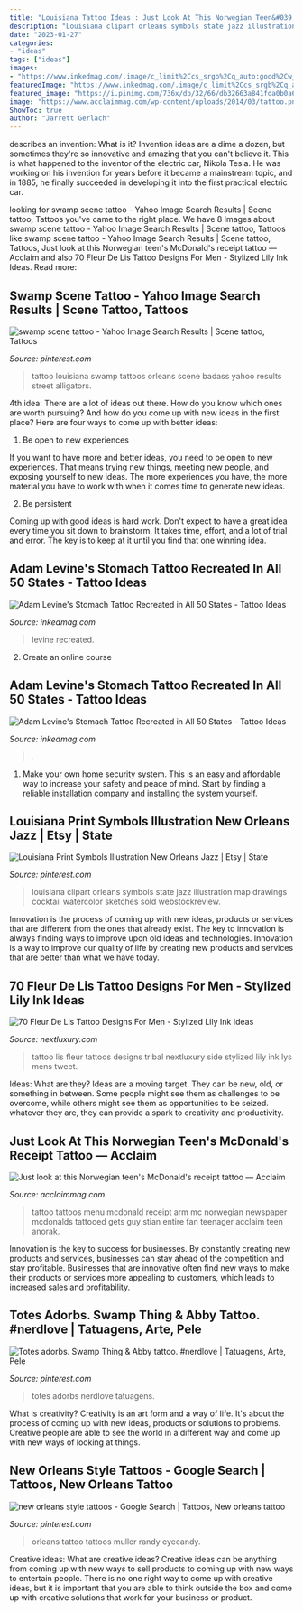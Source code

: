 ```yaml
---
title: "Louisiana Tattoo Ideas : Just Look At This Norwegian Teen&#039;s Mcdonald&#039;s Receipt Tattoo — Acclaim"
description: "Louisiana clipart orleans symbols state jazz illustration map drawings cocktail watercolor sketches sold webstockreview"
date: "2023-01-27"
categories:
- "ideas"
tags: ["ideas"]
images:
- "https://www.inkedmag.com/.image/c_limit%2Ccs_srgb%2Cq_auto:good%2Cw_700/MTYxODM1Nzk0OTg0NjA5MDcw/louisiana.png"
featuredImage: "https://www.inkedmag.com/.image/c_limit%2Ccs_srgb%2Cq_auto:good%2Cw_700/MTYxODM1Nzk0OTg0NjA5MDcw/louisiana.png"
featured_image: "https://i.pinimg.com/736x/db/32/66/db32663a841fda0b0a673709f10f0dc5--new-orleans-tattoo-drawing-ideas.jpg"
image: "https://www.acclaimmag.com/wp-content/uploads/2014/03/tattoo.png"
ShowToc: true
author: "Jarrett Gerlach"
---
```



describes an invention: What is it?
Invention ideas are a dime a dozen, but sometimes they're so innovative and amazing that you can't believe it. This is what happened to the inventor of the electric car, Nikola Tesla. He was working on his invention for years before it became a mainstream topic, and in 1885, he finally succeeded in developing it into the first practical electric car.

	

		
looking for swamp scene tattoo - Yahoo Image Search Results | Scene tattoo, Tattoos you've came to the right place. We have 8 Images about swamp scene tattoo - Yahoo Image Search Results | Scene tattoo, Tattoos like swamp scene tattoo - Yahoo Image Search Results | Scene tattoo, Tattoos, Just look at this Norwegian teen&#039;s McDonald&#039;s receipt tattoo — Acclaim and also 70 Fleur De Lis Tattoo Designs For Men - Stylized Lily Ink Ideas. Read more:
		
    
## Swamp Scene Tattoo - Yahoo Image Search Results | Scene Tattoo, Tattoos

<img loading=lazy src="https://i.pinimg.com/originals/5f/4f/fc/5f4ffc9b0c0acf94b1847b9fe75c8427.jpg" onerror="this.onerror=null;this.src='https://tse2.mm.bing.net/th?id=OIP.r_BVrnuXnzyZVnpbrIBRUAHaHh&amp;pid=15.1';" alt="swamp scene tattoo - Yahoo Image Search Results | Scene tattoo, Tattoos">

_Source: pinterest.com_

>tattoo louisiana swamp tattoos orleans scene badass yahoo results street alligators. 

	

4th idea:
There are a lot of ideas out there. How do you know which ones are worth pursuing? And how do you come up with new ideas in the first place?
Here are four ways to come up with better ideas:

1. Be open to new experiences

If you want to have more and better ideas, you need to be open to new experiences. That means trying new things, meeting new people, and exposing yourself to new ideas. The more experiences you have, the more material you have to work with when it comes time to generate new ideas.

2. Be persistent

Coming up with good ideas is hard work. Don't expect to have a great idea every time you sit down to brainstorm. It takes time, effort, and a lot of trial and error. The key is to keep at it until you find that one winning idea.

    
## Adam Levine&#039;s Stomach Tattoo Recreated In All 50 States - Tattoo Ideas

<img loading=lazy src="https://www.inkedmag.com/.image/c_limit%2Ccs_srgb%2Cq_auto:good%2Cw_700/MTYxODM1Nzk0OTg0NjA5MDcw/louisiana.png" onerror="this.onerror=null;this.src='https://tse4.mm.bing.net/th?id=OIP.yL6S43DzZR8uIGYClvZK6QHaHa&amp;pid=15.1';" alt="Adam Levine&#039;s Stomach Tattoo Recreated in All 50 States - Tattoo Ideas">

_Source: inkedmag.com_

>levine recreated. 

	

2. Create an online course

    
## Adam Levine&#039;s Stomach Tattoo Recreated In All 50 States - Tattoo Ideas

<img loading=lazy src="https://www.inkedmag.com/.image/t_share/MTYxODM2MTc1MzU3NjUwMjIy/virginia.png" onerror="this.onerror=null;this.src='https://tse2.mm.bing.net/th?id=OIP.5-9MKmtwJy1KPAKQGtFkRAHaHa&amp;pid=15.1';" alt="Adam Levine&#039;s Stomach Tattoo Recreated in All 50 States - Tattoo Ideas">

_Source: inkedmag.com_

>. 

	

1. Make your own home security system. This is an easy and affordable way to increase your safety and peace of mind. Start by finding a reliable installation company and installing the system yourself.

    
## Louisiana Print Symbols Illustration New Orleans Jazz | Etsy | State

<img loading=lazy src="https://i.pinimg.com/736x/0f/78/c8/0f78c867cc636f015a57897321d78e01--state-art-louisiana.jpg" onerror="this.onerror=null;this.src='https://tse3.mm.bing.net/th?id=OIP.Bzx4TYWrUhNNh3zHI0d7TQHaF0&amp;pid=15.1';" alt="Louisiana Print Symbols Illustration New Orleans Jazz | Etsy | State">

_Source: pinterest.com_

>louisiana clipart orleans symbols state jazz illustration map drawings cocktail watercolor sketches sold webstockreview. 

	

Innovation is the process of coming up with new ideas, products or services that are different from the ones that already exist. The key to innovation is always finding ways to improve upon old ideas and technologies. Innovation is a way to improve our quality of life by creating new products and services that are better than what we have today.

    
## 70 Fleur De Lis Tattoo Designs For Men - Stylized Lily Ink Ideas

<img loading=lazy src="http://nextluxury.com/wp-content/uploads/mens-rib-cage-side-fleur-de-lis-tattoo-designs.jpg" onerror="this.onerror=null;this.src='https://tse2.mm.bing.net/th?id=OIP.Pm_AS2Aad2p_8XAtSv-wjwHaHa&amp;pid=15.1';" alt="70 Fleur De Lis Tattoo Designs For Men - Stylized Lily Ink Ideas">

_Source: nextluxury.com_

>tattoo lis fleur tattoos designs tribal nextluxury side stylized lily ink lys mens tweet. 

	

Ideas: What are they?
Ideas are a moving target. They can be new, old, or something in between. Some people might see them as challenges to be overcome, while others might see them as opportunities to be seized. whatever they are, they can provide a spark to creativity and productivity.

    
## Just Look At This Norwegian Teen&#039;s McDonald&#039;s Receipt Tattoo — Acclaim

<img loading=lazy src="https://www.acclaimmag.com/wp-content/uploads/2014/03/tattoo.png" onerror="this.onerror=null;this.src='https://tse4.mm.bing.net/th?id=OIP.t71826zBoZQA9t7_xupZxgHaEr&amp;pid=15.1';" alt="Just look at this Norwegian teen&#039;s McDonald&#039;s receipt tattoo — Acclaim">

_Source: acclaimmag.com_

>tattoo tattoos menu mcdonald receipt arm mc norwegian newspaper mcdonalds tattooed gets guy stian entire fan teenager acclaim teen anorak. 

	

Innovation is the key to success for businesses. By constantly creating new products and services, businesses can stay ahead of the competition and stay profitable. Businesses that are innovative often find new ways to make their products or services more appealing to customers, which leads to increased sales and profitability.

    
## Totes Adorbs. Swamp Thing &amp; Abby Tattoo. #nerdlove | Tatuagens, Arte, Pele

<img loading=lazy src="https://i.pinimg.com/736x/82/78/68/827868d88d6e31ed4782f93f4833df7b--swamp-thing-totes.jpg" onerror="this.onerror=null;this.src='https://tse3.mm.bing.net/th?id=OIP.k6jZgBFyumb7Eof1i48pHgHaLH&amp;pid=15.1';" alt="Totes adorbs. Swamp Thing &amp; Abby tattoo. #nerdlove | Tatuagens, Arte, Pele">

_Source: pinterest.com_

>totes adorbs nerdlove tatuagens. 

	

What is creativity?
Creativity is an art form and a way of life. It's about the process of coming up with new ideas, products or solutions to problems. Creative people are able to see the world in a different way and come up with new ways of looking at things.

    
## New Orleans Style Tattoos - Google Search | Tattoos, New Orleans Tattoo

<img loading=lazy src="https://i.pinimg.com/736x/db/32/66/db32663a841fda0b0a673709f10f0dc5--new-orleans-tattoo-drawing-ideas.jpg" onerror="this.onerror=null;this.src='https://tse3.mm.bing.net/th?id=OIP.Ux6q-nsTO-TEDL7IOrIAdAAAAA&amp;pid=15.1';" alt="new orleans style tattoos - Google Search | Tattoos, New orleans tattoo">

_Source: pinterest.com_

>orleans tattoo tattoos muller randy eyecandy. 

	

Creative ideas: What are creative ideas?
Creative ideas can be anything from coming up with new ways to sell products to coming up with new ways to entertain people. There is no one right way to come up with creative ideas, but it is important that you are able to think outside the box and come up with creative solutions that work for your business or product.

